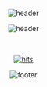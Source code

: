 <div align="center">      

<br/>
<br/>
<br/>

![header](https://capsule-render.vercel.app/api?text=Hi,There!&fontAlignY=30&desc=Frontend%20Developer%20Yuto&descAlignY=75&type=transparent&animation=fadeIn&color=random&fontColor=879FEB)


![header](https://capsule-render.vercel.app/api?text=&fontAlignY=30&desc=안녕하세요,+프론트엔드+개발자+유토입니다.&descAlignY=30&type=transparent&animation=fadeIn&color=random&fontColor=8d8d8d&fontSize=16&descAlign=50&height=50)


<br/>

[![hits](https://myhits.vercel.app/api/hit/https%3A%2F%2Fgithub.com%2FDearYuto?color=gray&label=hits&size=small)](https://myhits.vercel.app)


![footer](https://capsule-render.vercel.app/api?type=waving&color=0:879FEB,100:BEB5E8&height=150&section=footer&fontSize=24&animation=fadeIn&fontColor=ffffff)

</div>
